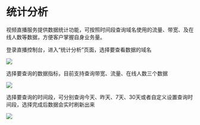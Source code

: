 # 统计分析

视频直播服务提供数据统计功能，可按照时间段查询域名使用的流量、带宽、及在线人数等数据，方便客户掌握自身业务量。

登录直播控制台，进入“统计分析”页面，选择要查看数据的域名

![](media/5e0ae5f968493d443a0ad63439b756c8.png)

选择要查询的数据指标，目前支持查询带宽、流量、在线人数三个数据

![](media/d375491e067c05f6f407a75d86200901.png)

选择要查询的时间段，可分别查询今天、昨天、7天、30天或者自定义设置查询时间段，选择完成后数据会实时刷新出来

![](media/ad143abd4ef07e7128b5abf1f7b4333f.png)
